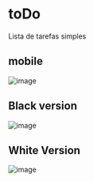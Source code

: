 # toDo
Lista de tarefas simples

## mobile
![image](https://github.com/user-attachments/assets/f00769a0-8d34-456b-96da-5760fdca8bbc)


## Black version
![image](https://github.com/user-attachments/assets/2960a617-6ce0-40ac-8625-7f975d3919da)


## White Version
![image](https://github.com/user-attachments/assets/e482e349-aed5-4a08-ad56-456390319ea7)


